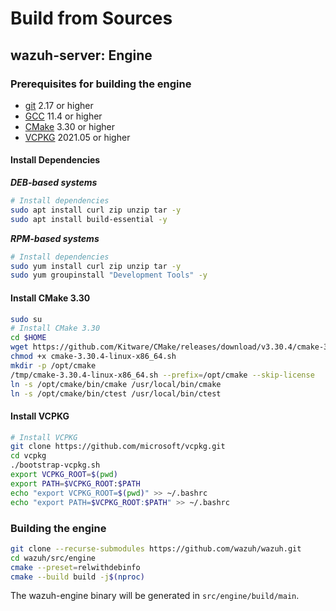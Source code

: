 # Build from Sources

## wazuh-server: Engine

### Prerequisites for building the engine

- [git](https://git-scm.com) 2.17 or higher
- [GCC](https://gcc.gnu.org) 11.4 or higher
- [CMake](https://cmake.org/download/) 3.30 or higher
- [VCPKG](https://vcpkg.io) 2021.05 or higher

#### Install Dependencies

***DEB-based systems***
```bash
# Install dependencies
sudo apt install curl zip unzip tar -y
sudo apt install build-essential -y
```

***RPM-based systems***
```bash
# Install dependencies
sudo yum install curl zip unzip tar -y
sudo yum groupinstall "Development Tools" -y
```

#### Install CMake 3.30

```bash
sudo su
# Install CMake 3.30
cd $HOME
wget https://github.com/Kitware/CMake/releases/download/v3.30.4/cmake-3.30.4-linux-x86_64.sh
chmod +x cmake-3.30.4-linux-x86_64.sh
mkdir -p /opt/cmake
/tmp/cmake-3.30.4-linux-x86_64.sh --prefix=/opt/cmake --skip-license
ln -s /opt/cmake/bin/cmake /usr/local/bin/cmake
ln -s /opt/cmake/bin/ctest /usr/local/bin/ctest
```

#### Install VCPKG
```bash
# Install VCPKG
git clone https://github.com/microsoft/vcpkg.git
cd vcpkg
./bootstrap-vcpkg.sh
export VCPKG_ROOT=$(pwd)
export PATH=$VCPKG_ROOT:$PATH
echo "export VCPKG_ROOT=$(pwd)" >> ~/.bashrc
echo "export PATH=$VCPKG_ROOT:$PATH" >> ~/.bashrc
```

### Building the engine

```bash
git clone --recurse-submodules https://github.com/wazuh/wazuh.git
cd wazuh/src/engine
cmake --preset=relwithdebinfo
cmake --build build -j$(nproc)
```

The wazuh-engine binary will be generated in `src/engine/build/main`.
